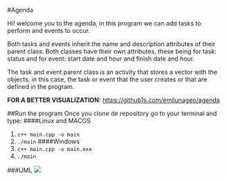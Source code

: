 #Agenda

Hi! welcome you to the agenda, in this program we can add tasks to perform and events to occur.

Both tasks and events inherit the name and description attributes of their parent class. Both classes have their own attributes, these being for task: status and for event: start date and hour and finish date and hour.

The task and event parent class is an activity that stores a vector with the objects, in this case, the task or event that the user creates or that are defined in the program.


**FOR A BETTER VISUALIZATION:** https://github1s.com/emilunageo/agenda

##Run the program
Once you clone de repository go to your terminal and type:
####Linux and MACOS
1. `c++ main.cpp -o main`
2. `./main`
####Windows
1. `c++ main.cpp -o main.exe`
2. `./main`

###UML
![](https://github.com/emilunageo/agenda/UML.png)